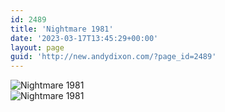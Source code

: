 ```yaml
---
id: 2489
title: 'Nightmare 1981'
date: '2023-03-17T13:45:29+00:00'
layout: page
guid: 'http://new.andydixon.com/?page_id=2489'
---
```


![Nightmare 1981](https://i0.wp.com/assets.g8x2.ldn.idrivee2-23.com/posters/Nightmare%201981%2001.jpg?w=1200&ssl=1 "Nightmare 1981")  
![Nightmare 1981](https://i0.wp.com/assets.g8x2.ldn.idrivee2-23.com/posters/Nightmare%201981%2002.jpg?w=1200&ssl=1 "Nightmare 1981")